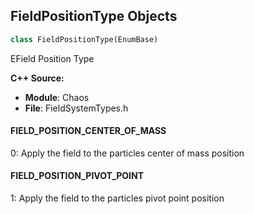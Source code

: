 ## FieldPositionType Objects

```python
class FieldPositionType(EnumBase)
```

EField Position Type

**C++ Source:**

- **Module**: Chaos
- **File**: FieldSystemTypes.h

<a id="unreal.FieldPositionType.FIELD_POSITION_CENTER_OF_MASS"></a>

#### FIELD_POSITION_CENTER_OF_MASS

0: Apply the field to the particles center of mass position

<a id="unreal.FieldPositionType.FIELD_POSITION_PIVOT_POINT"></a>

#### FIELD_POSITION_PIVOT_POINT

1: Apply the field to the particles pivot point position

<a id="unreal.FieldFalloffType"></a>